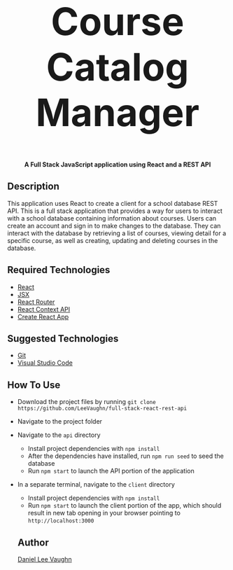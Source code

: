 <h1 align="center" style="font-size:86px;">
  Course Catalog Manager
</h1>

<h4 align="center">
  A Full Stack JavaScript application using React and a REST API
</h4>

## Description     
This application uses React to create a client for a school database REST API. This is a full stack application that provides a way for users to interact with a school database containing information about courses. Users can create an account and sign in to make changes to the database. They can interact with the database by retrieving a list of courses, viewing detail for a specific course, as well as creating, updating and deleting courses in the database. 

## Required Technologies

* [React](https://www.reactjs.org)
* [JSX](https://jsx.github.io/)
* [React Router](https://www.npmjs.com/package/react-router)
* [React Context API](https://www.npmjs.com/package/react-router)
* [Create React App](https://github.com/facebook/create-react-app/blob/master/LICENSE)

## Suggested Technologies

* [Git](https://git-scm.com)
* [Visual Studio Code](https://code.visualstudio.com/)


## How To Use

* Download the project files by running `git clone https://github.com/LeeVaughn/full-stack-react-rest-api`
* Navigate to the project folder
* Navigate to the `api` directory
  * Install project dependencies with `npm install`
  * After the dependencies have installed, run `npm run seed` to seed the database
  * Run `npm start` to launch the API portion of the application
* In a separate terminal, navigate to the `client` directory
  * Install project dependencies with `npm install`
  * Run `npm start` to launch the client portion of the app, which should result in new tab opening in your browser pointing to `http://localhost:3000`

  ## Author

  [Daniel Lee Vaughn](https://github.com/LeeVaughn)
